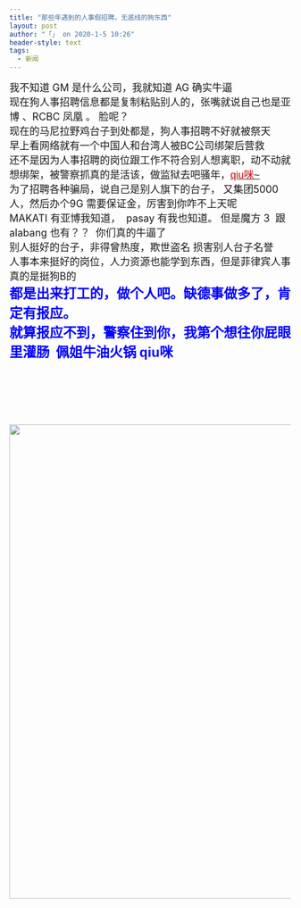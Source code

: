```yaml
---
title: "那些年遇到的人事假招聘，无底线的狗东西"
layout: post
author: "「」 on 2020-1-5 10:26"
header-style: text
tags:
  - 新闻
---
```


<head></head>
<body>
 <font size="4">我不知道 GM 是什么公司，我就知道 AG 确实牛逼</font>
 <br> 
 <font size="4">现在狗人事招聘信息都是复制粘贴别人的，张嘴就说自己也是亚博 、RCBC 凤凰 。 脸呢？</font>
 <br> 
 <font size="4">现在的马尼拉野鸡台子到处都是，狗人事招聘不好就被祭天</font>
 <br> 
 <font size="4">早上看网络就有一个中国人和台湾人被BC公司绑架后营救</font>
 <br> 
 <font size="4">还不是因为人事招聘的岗位跟工作不符合别人想离职，动不动就想绑架，被警察抓真的是活该，做监狱去吧骚年，<font face="arial"><a href="http://www.baidu.com/link?url=6wio6d-90-Zjfz1WjXbUgCY3GShm4paIAkyVnMlA_9cpd8aGY4BPTofiMYI92Ofr" target="_blank"><font color="#cc00">qiu咪</font>~</a></font></font>
 <br> 
 <font size="4">为了招聘各种骗局，说自己是别人旗下的台子， 又集团5000 人，然后办个9G 需要保证金，厉害到你咋不上天呢</font>
 <br> 
 <font size="4">MAKATI 有亚博我知道，&nbsp;&nbsp;pasay 有我也知道。 但是魔方 3&nbsp;&nbsp;跟alabang 也有？？&nbsp;&nbsp;你们真的牛逼了</font>
 <br> 
 <font size="4">别人挺好的台子，非得曾热度，欺世盗名 损害别人台子名誉</font>
 <br> 
 <font size="4">人事本来挺好的岗位，人力资源也能学到东西，但是菲律宾人事真的是挺狗B的 </font>
 <br> 
 <font size="5"><font color="#0000ff"><strong>都是出来打工的，做个人吧。缺德事做多了，肯定有报应。 </strong></font></font>
 <br> 
 <font size="5"><font color="#0000ff"><strong>就算报应不到，警察住到你，我第个想往你屁眼里灌肠&nbsp;&nbsp;佩姐牛油火锅 <font face="arial">qiu咪</font></strong></font></font>
 <br> 
 <font size="4"><br> </font>
 <br> 
 <font size="4"><br> </font>
 <br> 
 <font size="4"><br> </font>
 <br> 
 <font size="4"> 
  <ignore_js_op> 
   <img aid="1324974" src="https://bbs.boniu123.cc/data/attachment/forum/202001/04/112250tetnbyiedqdzt4gf.png" zoomfile="data/attachment/forum/202001/04/112250tetnbyiedqdzt4gf.png" file="data/attachment/forum/202001/04/112250tetnbyiedqdzt4gf.png" width="850" inpost="1"> 
   <div class="tip tip_4 aimg_tip" id="aimg_1324974_menu" style="position: absolute; display: none" disautofocus="true"> 
    <div class="xs0"> 
     <p><strong>WX20200104-112143@2x.png</strong> <em class="xg1">(440.69 KB, 下载次数: 0)</em></p> 
     <p> <a href="forum.php?mod=attachment&amp;aid=MTMyNDk3NHw3MmZhYjExOHwxNTc4MjE1ODk2fDB8NTQ2MzQ3&amp;nothumb=yes" target="_blank">下载附件</a> &nbsp;<a href="javascript:;" onclick="showWindow(this.id, this.getAttribute('url'), 'get', 0);" id="savephoto_1324974" url="home.php?mod=spacecp&amp;ac=album&amp;op=saveforumphoto&amp;aid=1324974&amp;handlekey=savephoto_1324974">保存到相册</a> </p> 
     <p class="xg1 y"><span title="2020-1-4 11:22">昨天&nbsp;11:22</span> 上传</p> 
    </div> 
    <div class="tip_horn"></div> 
   </div> 
  </ignore_js_op> </font>
 <br>
</body>


